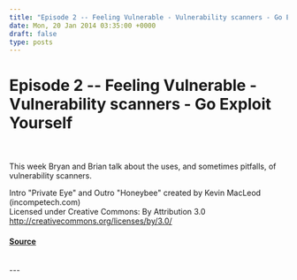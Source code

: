 ```yaml
---
title: "Episode 2 -- Feeling Vulnerable - Vulnerability scanners - Go Exploit Yourself"
date: Mon, 20 Jan 2014 03:35:00 +0000
draft: false
type: posts
---
```

# Episode 2 -- Feeling Vulnerable - Vulnerability scanners - Go Exploit Yourself

<br/>

<br/>
This week Bryan and Brian talk about the uses, and sometimes pitfalls, of vulnerability scanners.

Intro "Private Eye" and Outro "Honeybee" created by Kevin MacLeod (incompetech.com)   
Licensed under Creative Commons: By Attribution 3.0  
http://creativecommons.org/licenses/by/3.0/

#### [Source](http://brakeingsecurity.com/episode-2-feeling-vulnerable-vulnerability-scanners-go-exploit-yourself)

<br/>
---
